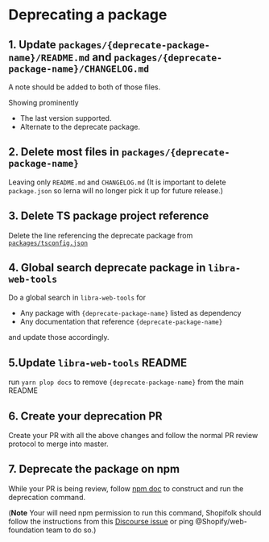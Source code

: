 # Deprecating a package

## 1. Update `packages/{deprecate-package-name}/README.md` and `packages/{deprecate-package-name}/CHANGELOG.md`

A note should be added to both of those files.

Showing prominently

- The last version supported.
- Alternate to the deprecate package.

## 2. Delete most files in `packages/{deprecate-package-name}`

Leaving only `README.md` and `CHANGELOG.md`
(It is important to delete `package.json` so lerna will no longer pick it up for future release.)

## 3. Delete TS package project reference

Delete the line referencing the deprecate package from [`packages/tsconfig.json`](../../packages/tsconfig.json)

## 4. Global search deprecate package in `libra-web-tools`

Do a global search in `libra-web-tools` for

- Any package with `{deprecate-package-name}` listed as dependency
- Any documentation that reference `{deprecate-package-name}`

and update those accordingly.

## 5.Update `libra-web-tools` README

run `yarn plop docs` to remove `{deprecate-package-name}` from the main README

## 6. Create your deprecation PR

Create your PR with all the above changes and follow the normal PR review protocol to merge into master.

## 7. Deprecate the package on npm

While your PR is being review, follow [npm doc](https://docs.npmjs.com/cli/deprecate) to construct and run the deprecation command.

(**Note** Your will need npm permission to run this command, Shopifolk should follow the instructions from this [Discourse issue](https://discourse.shopify.io/t/how-can-i-deprecate-an-npm-package-version/6652) or ping @Shopify/web-foundation team to do so.)
